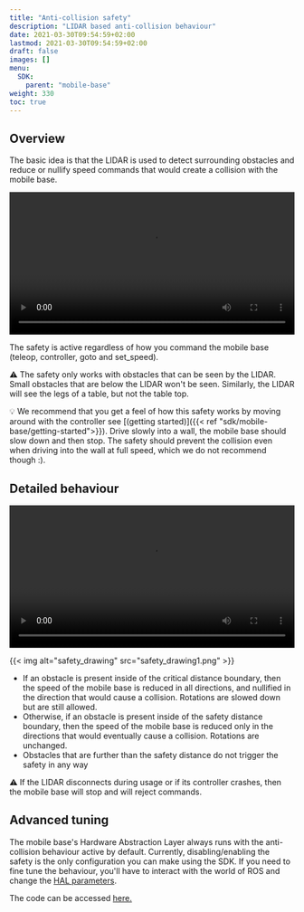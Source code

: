 ```yaml
---
title: "Anti-collision safety"
description: "LIDAR based anti-collision behaviour"
date: 2021-03-30T09:54:59+02:00
lastmod: 2021-03-30T09:54:59+02:00
draft: false
images: []
menu:
  SDK:
    parent: "mobile-base"
weight: 330
toc: true
---
```

## Overview
The basic idea is that the LIDAR is used to detect surrounding obstacles and reduce or nullify speed commands that would create a collision with the mobile base.

<p align="center">
    <video controls="controls" width="100%" autoplay once>
    <source type="video/mp4" src="lidar_safety_human.mp4"></source>
    </video>
    <br>
</p>

The safety is active regardless of how you command the mobile base (teleop, controller, goto and set_speed).

:warning: The safety only works with obstacles that can be seen by the LIDAR. Small obstacles that are below the LIDAR won't be seen. Similarly, the LIDAR will see the legs of a table, but not the table top. 

:bulb: We recommend that you get a feel of how this safety works by moving around with the controller see [(getting started)]({{< ref "sdk/mobile-base/getting-started">}}). Drive slowly into a wall, the mobile base should slow down and then stop. The safety should prevent the collision even when driving into the wall at full speed, which we do not recommend though :).

## Detailed behaviour
<p align="center">
    <video controls="controls" width="100%" >
    <source type="video/mp4" src="lidar_safety_360.mp4"></source>
    </video>
    <br>
</p>

{{< img alt="safety_drawing" src="safety_drawing1.png" >}}

- If an obstacle is present inside of the critical distance boundary, then the speed of the mobile base is reduced in all directions, and nullified in the direction that would cause a collision. Rotations are slowed down but are still allowed. 
- Otherwise, if an obstacle is present inside of the safety distance boundary, then the speed of the mobile base is reduced only in the directions that would eventually cause a collision. Rotations are unchanged.
- Obstacles that are further than the safety distance do not trigger the safety in any way


:warning: If the LIDAR disconnects during usage or if its controller crashes, then the mobile base will stop and will reject commands.

## Advanced tuning

The mobile base's Hardware Abstraction Layer always runs with the anti-collision behaviour active by default. Currently, disabling/enabling the safety is the only configuration you can make using the SDK. If you need to fine tune the behaviour, you'll have to interact with the world of ROS and change the [HAL parameters](https://github.com/pollen-robotics/zuuu_hal/blob/main/config/params.yaml).

The code can be accessed [here.](https://github.com/pollen-robotics/zuuu_hal/blob/main/zuuu_hal/lidar_safety.py)

